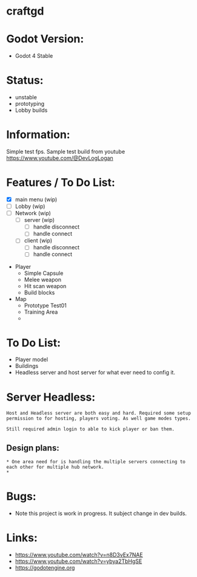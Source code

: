 # craftgd

# Godot Version:
 * Godot 4 Stable

# Status:
 * unstable
 * prototyping
 * Lobby builds

# Information:
 Simple test fps. Sample test build from youtube https://www.youtube.com/@DevLogLogan

# Features / To Do List:
 - [x] main menu (wip)
 - [ ] Lobby (wip)
 - [ ] Network (wip)
	- [ ] server (wip)
	  - [ ] handle disconnect
	  - [ ] handle connect
	- [ ] client (wip)
	  - [ ] handle disconnect
	  - [ ] handle connect
  
 * Player
	* Simple Capsule
	* Melee weapon
	* Hit scan weapon
	* Build blocks
 * Map
	* Prototype Test01
	* Training Area
	* 

# To Do List:
 * Player model
 * Buildings
 * Headless server and host server for what ever need to config it.

# Server Headless:
	Host and Headless server are both easy and hard. Required some setup permission to for hosting, players voting. As well game modes types.

	Still required admin login to able to kick player or ban them.

## Design plans:
	* One area need for is handling the multiple servers connecting to each other for multiple hub network.
	* 


# Bugs: 
 * Note this project is work in progress. It subject change in dev builds.

# Links:
 * https://www.youtube.com/watch?v=n8D3vEx7NAE
 * https://www.youtube.com/watch?v=ybya2TbHgSE
 * https://godotengine.org
 
